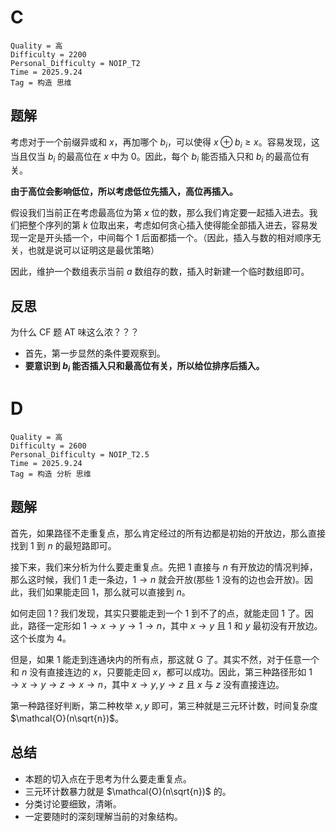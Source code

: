 # C

```
Quality = 高
Difficulty = 2200
Personal_Difficulty = NOIP_T2
Time = 2025.9.24
Tag = 构造 思维
```

## 题解

考虑对于一个前缀异或和 $x$，再加哪个 $b_i$，可以使得 $x \oplus b_i \geq x$。容易发现，这当且仅当 $b_i$ 的最高位在 $x$ 中为 $0$。因此，每个 $b_i$ 能否插入只和 $b_i$ 的最高位有关。

**由于高位会影响低位，所以考虑低位先插入，高位再插入。**

假设我们当前正在考虑最高位为第 $x$ 位的数，那么我们肯定要一起插入进去。我们把整个序列的第 $k$ 位取出来，考虑如何贪心插入使得能全部插入进去，容易发现一定是开头插一个，中间每个 $1$ 后面都插一个。（因此，插入与数的相对顺序无关，也就是说可以证明这是最优策略）

因此，维护一个数组表示当前 $a$ 数组存的数，插入时新建一个临时数组即可。

## 反思

为什么 CF 题 AT 味这么浓？？？

* 首先，第一步显然的条件要观察到。
* **要意识到 $b_i$ 能否插入只和最高位有关，所以给位排序后插入。**

# D

```
Quality = 高
Difficulty = 2600
Personal_Difficulty = NOIP_T2.5
Time = 2025.9.24
Tag = 构造 分析 思维
```

## 题解

首先，如果路径不走重复点，那么肯定经过的所有边都是初始的开放边，那么直接找到 $1$ 到 $n$ 的最短路即可。

接下来，我们来分析为什么要走重复点。先把 $1$ 直接与 $n$ 有开放边的情况判掉，那么这时候，我们 $1$ 走一条边，$1 \to n$ 就会开放(那些 $1$ 没有的边也会开放)。因此，我们如果能走回 $1$，那么就可以直接到 $n$。

如何走回 $1$？我们发现，其实只要能走到一个 $1$ 到不了的点，就能走回 $1$ 了。因此，路径一定形如 $1 \to x \to y \to 1 \to n$，其中 $x \to y$ 且 $1$ 和 $y$ 最初没有开放边。这个长度为 $4$。

但是，如果 $1$ 能走到连通块内的所有点，那这就 G 了。其实不然，对于任意一个和 $n$ 没有直接连边的 $x$，只要能走回 $x$，都可以成功。因此，第三种路径形如 $1 \to x \to y \to z \to x \to n$，其中 $x \to y, y \to z$ 且 $x$ 与 $z$ 没有直接连边。

第一种路径好判断，第二种枚举 $x, y$ 即可，第三种就是三元环计数，时间复杂度 $\mathcal{O}(n\sqrt{n})$。

## 总结

* 本题的切入点在于思考为什么要走重复点。
* 三元环计数暴力就是 $\mathcal{O}(n\sqrt{n})$ 的。
* 分类讨论要细致，清晰。
* 一定要随时的深刻理解当前的对象结构。
